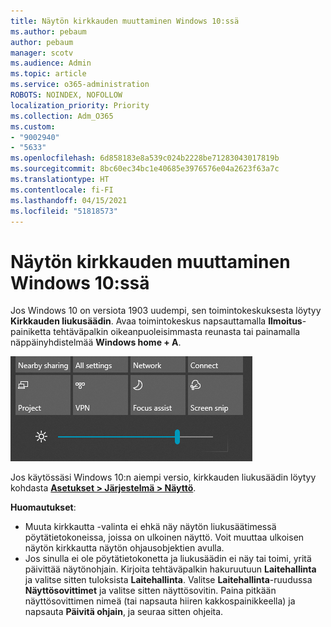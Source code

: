 ```yaml
---
title: Näytön kirkkauden muuttaminen Windows 10:ssä
ms.author: pebaum
author: pebaum
manager: scotv
ms.audience: Admin
ms.topic: article
ms.service: o365-administration
ROBOTS: NOINDEX, NOFOLLOW
localization_priority: Priority
ms.collection: Adm_O365
ms.custom:
- "9002940"
- "5633"
ms.openlocfilehash: 6d858183e8a539c024b2228be71283043017819b
ms.sourcegitcommit: 8bc60ec34bc1e40685e3976576e04a2623f63a7c
ms.translationtype: HT
ms.contentlocale: fi-FI
ms.lasthandoff: 04/15/2021
ms.locfileid: "51818573"
---
```

# <a name="change-screen-brightness-in-windows-10"></a>Näytön kirkkauden muuttaminen Windows 10:ssä

Jos Windows 10 on versiota 1903 uudempi, sen toimintokeskuksesta löytyy **Kirkkauden liukusäädin**. Avaa toimintokeskus napsauttamalla **Ilmoitus**-painiketta tehtäväpalkin oikeanpuoleisimmasta reunasta tai painamalla näppäinyhdistelmää **Windows home + A**.

![Kirkkauden liukusäädin](media/brightness-slider.png)

Jos käytössäsi Windows 10:n aiempi versio, kirkkauden liukusäädin löytyy kohdasta **[Asetukset > Järjestelmä > Näyttö](ms-settings:display?activationSource=GetHelp)**.

**Huomautukset**:

- Muuta kirkkautta -valinta ei ehkä näy näytön liukusäätimessä pöytätietokoneissa, joissa on ulkoinen näyttö. Voit muuttaa ulkoisen näytön kirkkautta näytön ohjausobjektien avulla.
- Jos sinulla ei ole pöytätietokonetta ja liukusäädin ei näy tai toimi, yritä päivittää näytönohjain. Kirjoita tehtäväpalkin hakuruutuun **Laitehallinta** ja valitse sitten tuloksista **Laitehallinta**. Valitse **Laitehallinta**-ruudussa **Näyttösovittimet** ja valitse sitten näyttösovitin. Paina pitkään näyttösovittimen nimeä (tai napsauta hiiren kakkospainikkeella) ja napsauta **Päivitä ohjain**, ja seuraa sitten ohjeita.
